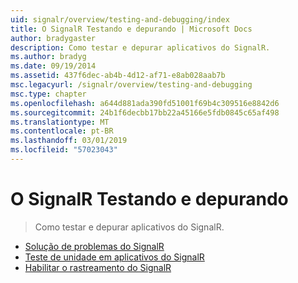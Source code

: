 ```yaml
---
uid: signalr/overview/testing-and-debugging/index
title: O SignalR Testando e depurando | Microsoft Docs
author: bradygaster
description: Como testar e depurar aplicativos do SignalR.
ms.author: bradyg
ms.date: 09/19/2014
ms.assetid: 437f6dec-ab4b-4d12-af71-e8ab028aab7b
msc.legacyurl: /signalr/overview/testing-and-debugging
msc.type: chapter
ms.openlocfilehash: a644d881ada390fd51001f69b4c309516e8842d6
ms.sourcegitcommit: 24b1f6decbb17bb22a45166e5fdb0845c65af498
ms.translationtype: MT
ms.contentlocale: pt-BR
ms.lasthandoff: 03/01/2019
ms.locfileid: "57023043"
---
```

<a name="signalr-testing-and-debugging"></a>O SignalR Testando e depurando
====================
> Como testar e depurar aplicativos do SignalR.


- [Solução de problemas do SignalR](troubleshooting.md)
- [Teste de unidade em aplicativos do SignalR](unit-testing-signalr-applications.md)
- [Habilitar o rastreamento do SignalR](enabling-signalr-tracing.md)
